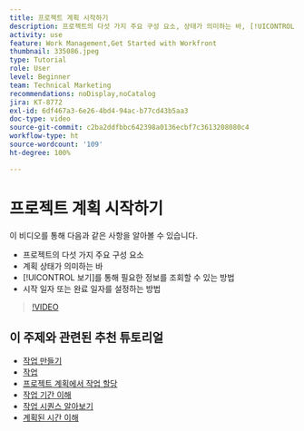 ```yaml
---
title: 프로젝트 계획 시작하기
description: 프로젝트의 다섯 가지 주요 구성 요소, 상태가 의미하는 바, [!UICONTROL 보기]를 통해 관련 정보를 조회할 수 있는 방법, 시작 일자 또는 마감 일자를 설정하는 방법에 대해 알아봅니다.
activity: use
feature: Work Management,Get Started with Workfront
thumbnail: 335086.jpeg
type: Tutorial
role: User
level: Beginner
team: Technical Marketing
recommendations: noDisplay,noCatalog
jira: KT-8772
exl-id: 6df467a3-6e26-4bd4-94ac-b77cd43b5aa3
doc-type: video
source-git-commit: c2ba2ddfbbc642398a0136ecbf7c3613208080c4
workflow-type: ht
source-wordcount: '109'
ht-degree: 100%

---
```


# 프로젝트 계획 시작하기

이 비디오를 통해 다음과 같은 사항을 알아볼 수 있습니다.

* 프로젝트의 다섯 가지 주요 구성 요소
* 계획 상태가 의미하는 바
* [!UICONTROL 보기]를 통해 필요한 정보를 조회할 수 있는 방법
* 시작 일자 또는 완료 일자를 설정하는 방법

>[!VIDEO](https://video.tv.adobe.com/v/335086/?quality=12&learn=on)

## 이 주제와 관련된 추천 튜토리얼

* [작업 만들기](https://experienceleague.adobe.com/docs/workfront-learn/tutorials-workfront/manage-work/tasks/how-to-create-tasks.html)
* [작업](https://experienceleague.adobe.com/docs/workfront-learn/tutorials-workfront/manage-work/tasks/work-with-tasks.html)
* [프로젝트 계획에서 작업 할당](https://experienceleague.adobe.com/docs/workfront-learn/tutorials-workfront/manage-work/tasks/assign-tasks-from-the-project-plan.html)
* [작업 기간 이해](https://experienceleague.adobe.com/docs/workfront-learn/tutorials-workfront/manage-work/tasks/understand-task-durations.html)
* [작업 시퀀스 알아보기](https://experienceleague.adobe.com/docs/workfront-learn/tutorials-workfront/manage-work/tasks/learn-to-sequence-tasks.html)
* [계획된 시간 이해](https://experienceleague.adobe.com/docs/workfront-learn/tutorials-workfront/manage-work/tasks/understand-planned-hours.html)
